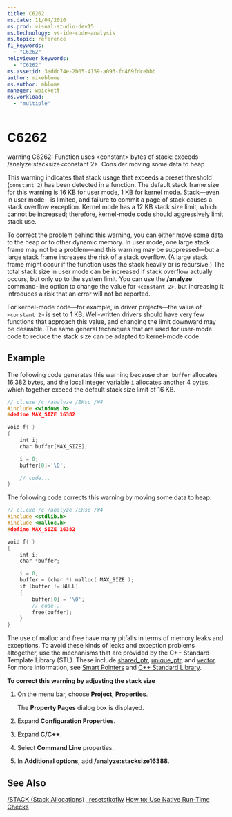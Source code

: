 ```yaml
---
title: C6262
ms.date: 11/04/2016
ms.prod: visual-studio-dev15
ms.technology: vs-ide-code-analysis
ms.topic: reference
f1_keywords:
  - "C6262"
helpviewer_keywords:
  - "C6262"
ms.assetid: 3eddc74e-2b05-4159-a093-fd469fdcebbb
author: mikeblome
ms.author: mblome
manager: wpickett
ms.workload:
  - "multiple"
---
```

# C6262
warning C6262: Function uses \<constant> bytes of stack: exceeds /analyze:stacksize\<constant 2>. Consider moving some data to heap

 This warning indicates that stack usage that exceeds a preset threshold (`constant 2`) has been detected in a function. The default stack frame size for this warning is 16 KB for user mode, 1 KB for kernel mode. Stack—even in user mode—is limited, and failure to commit a page of stack causes a stack overflow exception. Kernel mode has a 12 KB stack size limit, which cannot be increased; therefore, kernel-mode code should aggressively limit stack use.

 To correct the problem behind this warning, you can either move some data to the heap or to other dynamic memory.  In user mode, one large stack frame may not be a problem—and this warning may be suppressed—but a large stack frame increases the risk of a stack overflow. (A large stack frame might occur if the function uses the stack heavily or is recursive.) The total stack size in user mode can be increased if stack overflow actually occurs, but only up to the system limit.  You can use the **/analyze** command-line option to change the value for `<constant 2>`, but increasing it introduces a risk that an error will not be reported.

 For kernel-mode code—for example, in driver projects—the value of `<constant 2>` is set to 1 KB. Well-written drivers should have very few functions that approach this value, and changing the limit downward may be desirable.  The same general techniques that are used for user-mode code to reduce the stack size can be adapted to kernel-mode code.

## Example
 The following code generates this warning because `char buffer` allocates 16,382 bytes, and the local integer variable `i` allocates another 4 bytes, which together exceed the default stack size limit of 16 KB.

```cpp
// cl.exe /c /analyze /EHsc /W4
#include <windows.h>
#define MAX_SIZE 16382

void f( )
{
    int i;
    char buffer[MAX_SIZE];

    i = 0;
    buffer[0]='\0';

    // code...
}

```

 The following code corrects this warning by moving some data to heap.

```cpp
// cl.exe /c /analyze /EHsc /W4
#include <stdlib.h>   
#include <malloc.h>
#define MAX_SIZE 16382

void f( )
{
    int i;
    char *buffer;

    i = 0;
    buffer = (char *) malloc( MAX_SIZE );
    if (buffer != NULL) 
    {
        buffer[0] = '\0';
        // code...
        free(buffer);
    }
}

```

 The use of malloc and free have many pitfalls in terms of memory leaks and exceptions. To avoid these kinds of leaks and exception problems altogether, use the mechanisms that are provided by the C++ Standard Template Library (STL). These include [shared_ptr](/cpp/standard-library/shared-ptr-class), [unique_ptr](/cpp/standard-library/unique-ptr-class), and [vector](/cpp/standard-library/vector). For more information, see [Smart Pointers](/cpp/cpp/smart-pointers-modern-cpp) and [C++ Standard Library](/cpp/standard-library/cpp-standard-library-reference).

 **To correct this warning by adjusting the stack size**

1.  On the menu bar, choose **Project**, **Properties**.

     The **Property Pages** dialog box is displayed.

2.  Expand **Configuration Properties**.

3.  Expand **C/C++**.

4.  Select **Command Line** properties.

5.  In **Additional options**, add **/analyze:stacksize16388**.

## See Also
 [/STACK (Stack Allocations)](/cpp/build/reference/stack-stack-allocations)
 [_resetstkoflw](/cpp/c-runtime-library/reference/resetstkoflw)
 [How to: Use Native Run-Time Checks](../debugger/how-to-use-native-run-time-checks.md)